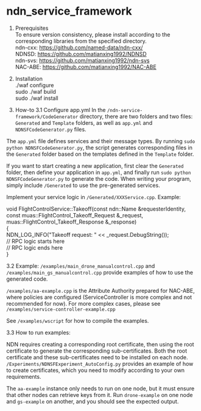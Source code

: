 # ndn_service_framework

1. Prerequisites  
To ensure version consistency, please install according to the corresponding libraries from the specified directory.  
ndn-cxx: https://github.com/named-data/ndn-cxx/  
NDNSD: https://github.com/matianxing1992/NDNSD  
ndn-svs: https://github.com/matianxing1992/ndn-svs  
NAC-ABE: https://github.com/matianxing1992/NAC-ABE  

2. Installation  
./waf configure  
sudo ./waf build  
sudo ./waf install  

3. How-to
3.1 Configure app.yml
In the `/ndn-service-framework/CodeGenerator` directory, there are two folders and two files: `Generated` and `Template` folders, as well as `app.yml` and `NDNSFCodeGenerator.py` files.  

The `app.yml` file defines services and their message types. By running `sudo python NDNSFCodeGenerator.py`, the script generates corresponding files in the `Generated` folder based on the templates defined in the `Template` folder.

If you want to start creating a new application, first clear the `Generated` folder, then define your application in `app.yml`, and finally run `sudo python NDNSFCodeGenerator.py` to generate the code. When writing your program, simply include `/Generated` to use the pre-generated services.

Implement your service logic in `/Generated/XXXService.cpp`. Example: 

void FlightControlService::Takeoff(const ndn::Name &requesterIdentity, const muas::FlightControl_Takeoff_Request &_request, muas::FlightControl_Takeoff_Response &_response)  
{  
    NDN_LOG_INFO("Takeoff request: " << _request.DebugString());  
    // RPC logic starts here  
    // RPC logic ends here  
}  

3.2 Example:
`/examples/main_drone_manualcontrol.cpp` and `/examples/main_gs_manualcontrol.cpp` provide examples of how to use the generated code.  

`/examples/aa-example.cpp` is the Attribute Authority prepared for NAC-ABE, where policies are configured (ServiceController is more complex and not recommended for now). For more complex cases, please see `/examples/service-controller-example.cpp`

See `/examples/wscript` for how to compile the examples.

3.3 How to run examples:

NDN requires creating a corresponding root certificate, then using the root certificate to generate the corresponding sub-certificates. Both the root certificate and these sub-certificates need to be installed on each node. `/Experiments/NDNSFExperiment_AutoConfig.py` provides an example of how to create certificates, which you need to modify according to your own requirements.

The `aa-example` instance only needs to run on one node, but it must ensure that other nodes can retrieve keys from it. Run `drone-example` on one node and `gs-example` on another, and you should see the expected output.

